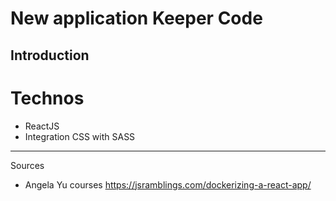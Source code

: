 # New application Keeper Code

## Introduction

# Technos

- ReactJS
- Integration CSS with SASS

---

Sources

- Angela Yu courses
  https://jsramblings.com/dockerizing-a-react-app/
